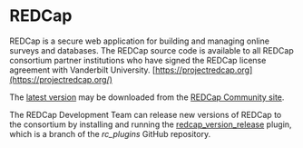 # REDCap #

REDCap is a secure web application for building and managing online surveys and databases.
The REDCap source code is available to all REDCap consortium partner institutions who have 
signed the REDCap license agreement with Vanderbilt University. [https://projectredcap.org](https://projectredcap.org/)

The [latest version](https://community.projectredcap.org/page/download.html) may be downloaded from the [REDCap Community site](https://community.projectredcap.org/).

The REDCap Development Team can release new versions of REDCap to the consortium by installing and running the
[redcap_version_release](https://github.com/vanderbilt/rc_plugins/tree/redcap_version_release) plugin, which is a branch 
of the _rc_plugins_ GitHub repository.
